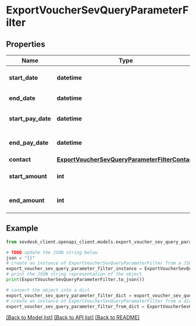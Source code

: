 # ExportVoucherSevQueryParameterFilter


## Properties

Name | Type | Description | Notes
------------ | ------------- | ------------- | -------------
**start_date** | **datetime** | Start date of the voucher | [optional] 
**end_date** | **datetime** | End date of the voucher | [optional] 
**start_pay_date** | **datetime** | Start pay date of the voucher | [optional] 
**end_pay_date** | **datetime** | End pay date of the voucher | [optional] 
**contact** | [**ExportVoucherSevQueryParameterFilterContact**](ExportVoucherSevQueryParameterFilterContact.md) |  | [optional] 
**start_amount** | **int** | filters the vouchers by amount | [optional] 
**end_amount** | **int** | filters the vouchers by amount | [optional] 

## Example

```python
from sevdesk_client.openapi_client.models.export_voucher_sev_query_parameter_filter import ExportVoucherSevQueryParameterFilter

# TODO update the JSON string below
json = "{}"
# create an instance of ExportVoucherSevQueryParameterFilter from a JSON string
export_voucher_sev_query_parameter_filter_instance = ExportVoucherSevQueryParameterFilter.from_json(json)
# print the JSON string representation of the object
print(ExportVoucherSevQueryParameterFilter.to_json())

# convert the object into a dict
export_voucher_sev_query_parameter_filter_dict = export_voucher_sev_query_parameter_filter_instance.to_dict()
# create an instance of ExportVoucherSevQueryParameterFilter from a dict
export_voucher_sev_query_parameter_filter_from_dict = ExportVoucherSevQueryParameterFilter.from_dict(export_voucher_sev_query_parameter_filter_dict)
```
[[Back to Model list]](../README.md#documentation-for-models) [[Back to API list]](../README.md#documentation-for-api-endpoints) [[Back to README]](../README.md)


